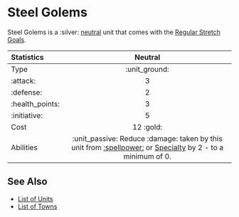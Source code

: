 # Steel Golems

Steel Golems is a :silver: [neutral](../towns/neutral.md) unit that comes with the [Regular Stretch Goals](../content.md).


| Statistics | Neutral |
| :--- | :---: |
| Type | :unit_ground: |
| :attack: | 3 |
| :defense: | 2 |
| :health_points: | 3 |
| :initiative: | 5 |
| Cost | 12 :gold: |
| Abilities | :unit_passive: Reduce :damage: taken by this unit from [:spellpower:](../spells/index.md) or [Specialty](../heroes/index.md) by 2 - to a minimum of 0. |


## See Also

- [List of Units](index.md)
- [List of Towns](../towns/index.md)
